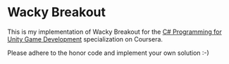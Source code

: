 # Wacky Breakout

This is my implementation of Wacky Breakout for the [C# Programming for Unity Game Development](https://www.coursera.org/specializations/programming-unity-game-development) specialization on Coursera.

Please adhere to the honor code and implement your own solution :-)